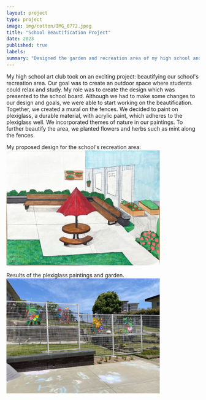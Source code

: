 ```yaml
---
layout: project
type: project
image: img/cotton/IMG_0772.jpeg
title: "School Beautification Project"
date: 2023
published: true
labels:
summary: "Designed the garden and recreation area of my high school and organized a school beautification proposal along with our Art Club."
---
```


My high school art club took on an exciting project: beautifying our school's recreation area. Our goal was to create an outdoor space where students could relax and study. My role was to create the design which was presented to the school board. Although we had to make some changes to our design and goals, we were able to start working on the beautification. Together, we created a mural on the fences. We decided to paint on plexiglass, a durable material, with acrylic paint, which adheres to the plexiglass well. We incorporated themes of nature in our paintings. To further beautify the area, we planted flowers and herbs such as mint along the fences.

My proposed design for the school's recreation area:
<br>
<img class="img-fluid" src="../img/cotton/IMG_9395.jpeg" width="400">

Results of the plexiglass paintings and garden.
<br>
<img class="img-fluid" src="../img/cotton/IMG_0772.jpeg" width="400">
